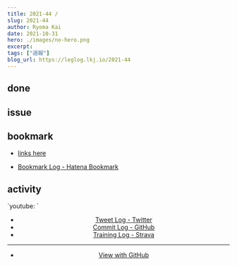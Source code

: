 ```yaml
---
title: 2021-44 / 
slug: 2021-44
author: Ryoma Kai
date: 2021-10-31
hero: ./images/no-hero.png
excerpt: 
tags: ["週報"]
blog_url: https://leglog.lkj.io/2021-44
---
```


<!--greeting here-->

## done

### 

## issue

### 

## bookmark

- [links here]()


- [Bookmark Log - Hatena Bookmark](https://b.hatena.ne.jp/Ryo_K/bookmark)

## activity

<Tweet tweetLink="" align="center" />
<Instagram instagramId="" />
`youtube: `

- [Tweet Log - Twitter](https://twitter.com/search?q=(from%3Alegnoh)%20until%3A2021-10-31%20since%3A2021-10-25%20-filter%3Areplies&src=typed_query)
- [Commit Log - GitHub](https://github.com/legnoh?tab=overview&from=2021-10-25&to=2021-10-31)
- [Training Log - Strava](https://www.strava.com/athletes/47349424/training/log)

----

- [View with GitHub](https://github.com/legnoh/leglog/blob/master/content/posts/202x/2021/44/index.md)
